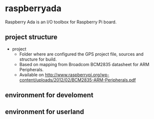 raspberryada
============

Raspberry Ada is an I/O toolbox for Raspberry Pi board.

project structure
-----------------
* project
  * Folder where are configured the GPS project file, sources and structure for build.
  * Based on mapping from Broadcom BCM2835 datasheet for ARM Peripherals.
  * Available on <http://www.raspberrypi.org/wp-content/uploads/2012/02/BCM2835-ARM-Peripherals.pdf>

environment for develoment
--------------------------

environment for userland
------------------------